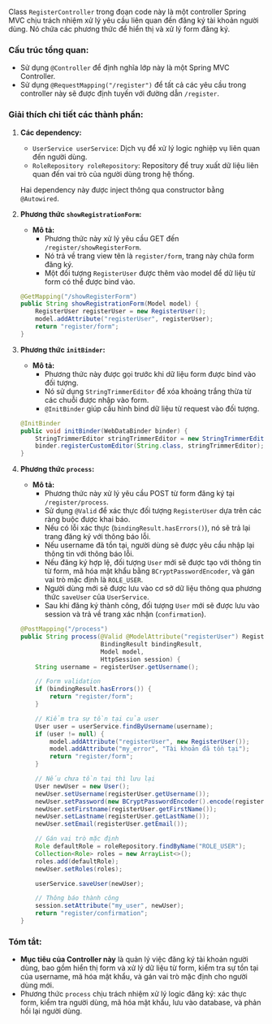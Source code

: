 Class `RegisterController` trong đoạn code này là một controller Spring MVC chịu trách nhiệm xử lý yêu cầu liên quan đến đăng ký tài khoản người dùng. Nó chứa các phương thức để hiển thị và xử lý form đăng ký.

### Cấu trúc tổng quan:
- Sử dụng `@Controller` để định nghĩa lớp này là một Spring MVC Controller.
- Sử dụng `@RequestMapping("/register")` để tất cả các yêu cầu trong controller này sẽ được định tuyến với đường dẫn `/register`.

### Giải thích chi tiết các thành phần:

1. **Các dependency:**
    - `UserService userService`: Dịch vụ để xử lý logic nghiệp vụ liên quan đến người dùng.
    - `RoleRepository roleRepository`: Repository để truy xuất dữ liệu liên quan đến vai trò của người dùng trong hệ thống.

   Hai dependency này được inject thông qua constructor bằng `@Autowired`.

2. **Phương thức `showRegistrationForm`:**
    - **Mô tả:**
        - Phương thức này xử lý yêu cầu GET đến `/register/showRegisterForm`.
        - Nó trả về trang view tên là `register/form`, trang này chứa form đăng ký.
        - Một đối tượng `RegisterUser` được thêm vào model để dữ liệu từ form có thể được bind vào.

   ```java
   @GetMapping("/showRegisterForm")
   public String showRegistrationForm(Model model) {
       RegisterUser registerUser = new RegisterUser();
       model.addAttribute("registerUser", registerUser);
       return "register/form";
   }
   ```

3. **Phương thức `initBinder`:**
    - **Mô tả:**
        - Phương thức này được gọi trước khi dữ liệu form được bind vào đối tượng.
        - Nó sử dụng `StringTrimmerEditor` để xóa khoảng trắng thừa từ các chuỗi được nhập vào form.
        - `@InitBinder` giúp cấu hình bind dữ liệu từ request vào đối tượng.

   ```java
   @InitBinder
   public void initBinder(WebDataBinder binder) {
       StringTrimmerEditor stringTrimmerEditor = new StringTrimmerEditor(true);
       binder.registerCustomEditor(String.class, stringTrimmerEditor);
   }
   ```

4. **Phương thức `process`:**
    - **Mô tả:**
        - Phương thức này xử lý yêu cầu POST từ form đăng ký tại `/register/process`.
        - Sử dụng `@Valid` để xác thực đối tượng `RegisterUser` dựa trên các ràng buộc được khai báo.
        - Nếu có lỗi xác thực (`bindingResult.hasErrors()`), nó sẽ trả lại trang đăng ký với thông báo lỗi.
        - Nếu username đã tồn tại, người dùng sẽ được yêu cầu nhập lại thông tin với thông báo lỗi.
        - Nếu đăng ký hợp lệ, đối tượng `User` mới sẽ được tạo với thông tin từ form, mã hóa mật khẩu bằng `BCryptPasswordEncoder`, và gán vai trò mặc định là `ROLE_USER`.
        - Người dùng mới sẽ được lưu vào cơ sở dữ liệu thông qua phương thức `saveUser` của `UserService`.
        - Sau khi đăng ký thành công, đối tượng `User` mới sẽ được lưu vào session và trả về trang xác nhận (`confirmation`).

   ```java
   @PostMapping("/process")
   public String process(@Valid @ModelAttribute("registerUser") RegisterUser registerUser,
                         BindingResult bindingResult,
                         Model model,
                         HttpSession session) {
       String username = registerUser.getUsername();

       // Form validation
       if (bindingResult.hasErrors()) {
           return "register/form";
       }

       // Kiểm tra sự tồn tại của user
       User user = userService.findByUsername(username);
       if (user != null) {
           model.addAttribute("registerUser", new RegisterUser());
           model.addAttribute("my_error", "Tài khoản đã tồn tại");
           return "register/form";
       }

       // Nếu chưa tồn tại thì lưu lại
       User newUser = new User();
       newUser.setUsername(registerUser.getUsername());
       newUser.setPassword(new BCryptPasswordEncoder().encode(registerUser.getPassword()));
       newUser.setFirstname(registerUser.getFirstName());
       newUser.setLastname(registerUser.getLastName());
       newUser.setEmail(registerUser.getEmail());

       // Gán vai trò mặc định
       Role defaultRole = roleRepository.findByName("ROLE_USER");
       Collection<Role> roles = new ArrayList<>();
       roles.add(defaultRole);
       newUser.setRoles(roles);

       userService.saveUser(newUser);

       // Thông báo thành công
       session.setAttribute("my_user", newUser);
       return "register/confirmation";
   }
   ```

### Tóm tắt:
- **Mục tiêu của Controller này** là quản lý việc đăng ký tài khoản người dùng, bao gồm hiển thị form và xử lý dữ liệu từ form, kiểm tra sự tồn tại của username, mã hóa mật khẩu, và gán vai trò mặc định cho người dùng mới.
- Phương thức `process` chịu trách nhiệm xử lý logic đăng ký: xác thực form, kiểm tra người dùng, mã hóa mật khẩu, lưu vào database, và phản hồi lại người dùng.